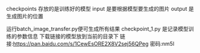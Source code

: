 checkpoints 存放的是训练好的模型
input 是要根据模型要生成的图片
output 是生成图片的位置

运行batch_image_transfer.py便可生成所有结果
checkpoint_1.py 是记录模型训练的参数信息
下载链接的模型放到当前的目录下
链接:https://pan.baidu.com/s/1CewEsORE2X8V2sej56QPeg  密码:nm5l
